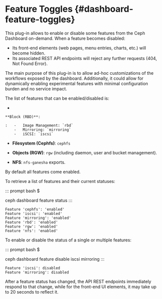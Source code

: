 # Feature Toggles {#dashboard-feature-toggles}

This plug-in allows to enable or disable some features from the Ceph
Dashboard on-demand. When a feature becomes disabled:

-   Its front-end elements (web pages, menu entries, charts, etc.) will
    become hidden.
-   Its associated REST API endpoints will reject any further requests
    (404, Not Found Error).

The main purpose of this plug-in is to allow ad-hoc customizations of
the workflows exposed by the dashboard. Additionally, it could allow for
dynamically enabling experimental features with minimal configuration
burden and no service impact.

The list of features that can be enabled/disabled is:

-   

    **Block (RBD)**:

    :   -   Image Management: `rbd`
        -   Mirroring: `mirroring`
        -   iSCSI: `iscsi`

-   **Filesystem (Cephfs)**: `cephfs`

-   **Objects (RGW)**: `rgw` (including daemon, user and bucket
    management).

-   **NFS**: `nfs-ganesha` exports.

By default all features come enabled.

To retrieve a list of features and their current statuses:

::: prompt
bash \$

ceph dashboard feature status
:::

    Feature 'cephfs': 'enabled'
    Feature 'iscsi': 'enabled'
    Feature 'mirroring': 'enabled'
    Feature 'rbd': 'enabled'
    Feature 'rgw': 'enabled'
    Feature 'nfs': 'enabled'

To enable or disable the status of a single or multiple features:

::: prompt
bash \$

ceph dashboard feature disable iscsi mirroring
:::

    Feature 'iscsi': disabled
    Feature 'mirroring': disabled

After a feature status has changed, the API REST endpoints immediately
respond to that change, while for the front-end UI elements, it may take
up to 20 seconds to reflect it.
